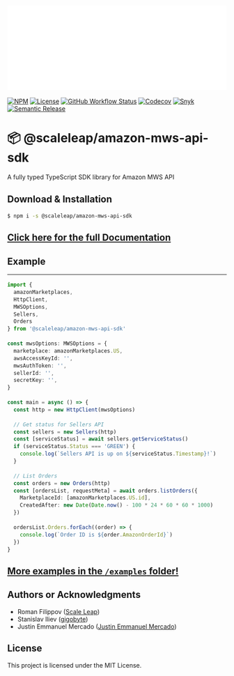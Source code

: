 ![](https://raw.githubusercontent.com/ScaleLeap/amazon-mws-api-sdk/master/docs/assets/header.png)

[![NPM](https://img.shields.io/npm/v/@scaleleap/amazon-mws-api-sdk)](https://npm.im/@scaleleap/amazon-mws-api-sdk)
[![License](https://img.shields.io/npm/l/@scaleleap/amazon-mws-api-sdk)](./LICENSE)
[![GitHub Workflow Status](https://img.shields.io/github/workflow/status/ScaleLeap/amazon-mws-api-sdk/Release)](https://github.com/ScaleLeap/amazon-mws-api-sdk/actions)
[![Codecov](https://img.shields.io/codecov/c/github/scaleleap/amazon-mws-api-sdk)](https://codecov.io/gh/ScaleLeap/amazon-mws-api-sdk)
[![Snyk](https://img.shields.io/snyk/vulnerabilities/github/scaleleap/amazon-mws-api-sdk)](https://snyk.io/test/github/scaleleap/amazon-mws-api-sdk)
[![Semantic Release](https://img.shields.io/badge/%20%20%F0%9F%93%A6%F0%9F%9A%80-semantic--release-e10079.svg)](https://github.com/semantic-release/semantic-release)

📦 @scaleleap/amazon-mws-api-sdk
===================================

A fully typed TypeScript SDK library for Amazon MWS API

## Download & Installation

```sh
$ npm i -s @scaleleap/amazon-mws-api-sdk
```

## [Click here for the full **Documentation**](docs)

## Example
---

```TypeScript
import {
  amazonMarketplaces,
  HttpClient,
  MWSOptions,
  Sellers,
  Orders
} from '@scaleleap/amazon-mws-api-sdk'

const mwsOptions: MWSOptions = {
  marketplace: amazonMarketplaces.US,
  awsAccessKeyId: '',
  mwsAuthToken: '',
  sellerId: '',
  secretKey: '',
}

const main = async () => {
  const http = new HttpClient(mwsOptions)

  // Get status for Sellers API
  const sellers = new Sellers(http)
  const [serviceStatus] = await sellers.getServiceStatus()
  if (serviceStatus.Status === 'GREEN') {
    console.log(`Sellers API is up on ${serviceStatus.Timestamp}!`)
  }

  // List Orders
  const orders = new Orders(http)
  const [ordersList, requestMeta] = await orders.listOrders({
    MarketplaceId: [amazonMarketplaces.US.id],
    CreatedAfter: new Date(Date.now() - 100 * 24 * 60 * 60 * 1000)
  })

  ordersList.Orders.forEach((order) => {
    console.log(`Order ID is ${order.AmazonOrderId}`)
  })
}
```
## [More examples in the `/examples` folder!](examples)

## Authors or Acknowledgments

* Roman Filippov ([Scale Leap](https://www.scaleleap.com))
* Stanislav Iliev ([gigobyte](https://github.com/gigobyte))
* Justin Emmanuel Mercado ([Justin Emmanuel Mercado](https://github.com/justinemmanuelmercado))

## License

This project is licensed under the MIT License.
